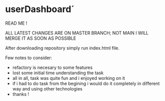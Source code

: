 # userDashboard´

READ ME !

ALL LATEST CHANGES ARE ON MASTER BRANCH; NOT MAIN
I WILL MERGE IT AS SOON AS POSSIBLE

After downloading repository simply run index.html file.

Few notes to consider: 

  -  refactory is necesary to some features
  -  lost some initial time understanding the task
  -  all in all, task was quite fun and i enjoyed working on it
  -  if i had to do task from the begining i would do it completely in different way and using other technologies
  -  thanks !
